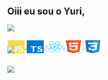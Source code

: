## Oiii eu sou o Yuri,
<div style="position: absolute;">
  <a href="https://github.com/yurid3v">
  <img height="180em" src="https://github-readme-stats.vercel.app/api?username=yurid3v&show_icons=true&theme=dracula&include_all_commits=true&count_private=true"/></div>
  <div style="position: relative; top: 50px;">
  <img height="180em" src="https://github-readme-stats.vercel.app/api/top-langs/?username=yurid3v&layout=compact&langs_count=7&theme=dracula"/></div>
</div>
<div style="display: inline_block"><br>
  <img align="center" alt="Rafa-Js" height="30" width="40" src="https://raw.githubusercontent.com/devicons/devicon/master/icons/javascript/javascript-plain.svg">
  <img align="center" alt="Rafa-Ts" height="30" width="40" src="https://raw.githubusercontent.com/devicons/devicon/master/icons/typescript/typescript-plain.svg">
  <img align="center" alt="Rafa-React" height="30" width="40" src="https://raw.githubusercontent.com/devicons/devicon/master/icons/react/react-original.svg">
  <img align="center" alt="Rafa-HTML" height="30" width="40" src="https://raw.githubusercontent.com/devicons/devicon/master/icons/html5/html5-original.svg">
  <img align="center" alt="Rafa-CSS" height="30" width="40" src="https://raw.githubusercontent.com/devicons/devicon/master/icons/css3/css3-original.svg">
</div>
  
  ##
  
<div> 
  <a href="https://www.linkedin.com/in/rafaella-ballerini-45875016a" target="_blank"><img src="https://img.shields.io/badge/-LinkedIn-%230077B5?style=for-the-badge&logo=linkedin&logoColor=white" target="_blank"></a> 
 
</div>
